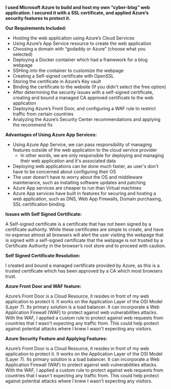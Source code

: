 **I used Microsoft Azure to build and host my own “cyber-blog” web application. I secured it with a SSL certificate, and applied Azure’s security features to protect it.** 


**Our Requirements Included:**
- Hosting the web application using Azure’s Cloud Services
- Using Azure’s App Service resource to create the web application
- Choosing a domain with “godaddy or Azure” (choose what you selected)
- Deploying a Docker container which had a framework for a blog webpage
- SSHing  into the container to customize the webpage
- Creating a Self-signed certificate with OpenSSL 
- Storing the certificate in Azure’s Key vault
- Binding the certificate to the website (If you didn't select the free option)
- After determining the security issues with a self-signed certificate, creating and bound a managed CA approved certificate to the web application
- Deploying Azure’s Front Door, and configuring a WAF rule to restrict traffic from certain countries
- Analyzing the Azure’s Security Center recommendations and applying the recommend fix


**Advantages of Using Azure App Services:**
- Using Azure App Service, we can pass responsibility of managing features outside of the web application to the cloud service provider
  - In other words, we are only responsible for deploying and managing their web application and it's associated data
- Deploying web applications can be done much faster, as user's don't have to be concerned about configuring their OS
- The user doesn't have to worry about the OS and middleware maintenance, such as installing software updates and patching
- Azure App services are cheaper to run than Virtual machines
- Azure App services have built in features for securing and hosting a web application, such as DNS, Web App Firewalls, Domain purchasing, SSL certification binding.


**Issues with Self Signed Certificate:**

A Self-signed certificate is a certificate that has not been signed by a certificate authority. While these certificates are simple to create, and have no expense almost all browsers will alert the user visiting the webpage that is signed with a self-signed certificate that the webpage is not trusted by a Certificate Authority in the browser’s root store and to proceed with caution. 


**Self Signed Certificate Resolution:**

I created and bound a managed certificate provided by Azure, as this is a trusted certificate which has been approved by a CA which most browsers trust.

**Azure Front Door and WAF feature:**

Azure’s Front Door is a  Cloud Resource, it resides in front of my web application to protect it. It works on the Application Layer of the OSI Model (Layer 7). Its primary solution is a load balancer. It can incorporate a Web Application Firewall (WAF) to protect against web vulnerabilities attacks.  With the WAF, I applied a custom rule to protect against web requests from countries that I wasn't expecting any traffic from.  This could help protect against potential attacks where I knew I wasn't expecting any visitors.

**Azure Security Feature and Applying Features:**

Azure’s Front Door is a  Cloud Resource, it resides in front of my web application to protect it. It works on the Application Layer of the OSI Model (Layer 7). Its primary solution is a load balancer. It can incorporate a Web Application Firewall (WAF) to protect against web vulnerabilities attacks.  With the WAF, I applied a custom rule to protect against web requests from countries that I wasn't expecting any traffic from.  This could help protect against potential attacks where I knew I wasn't expecting any visitors.

